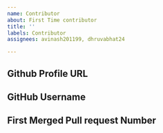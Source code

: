 ```yaml
---
name: Contributor
about: First Time contributor
title: ''
labels: Contributor
assignees: avinash201199, dhruvabhat24

---
```


## Github Profile URL
<!-- Paste the link --->

## GitHub Username

## First Merged Pull request Number
